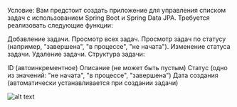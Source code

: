 Условие:
Вам предстоит создать приложение для управления списком задач с использованием Spring Boot и Spring Data JPA. Требуется реализовать следующие функции:

Добавление задачи.
Просмотр всех задач.
Просмотр задач по статусу (например, "завершена", "в процессе", "не начата").
Изменение статуса задачи.
Удаление задачи.
Структура задачи:

ID (автоинкрементное)
Описание (не может быть пустым)
Статус (одно из значений: "не начата", "в процессе", "завершена")
Дата создания (автоматически устанавливается при создании задачи)

![alt text](https://sun9-77.userapi.com/impg/CQKGA7Zj2HEcN5Glk5sy2oDkx10sKn9MkZ3YhA/hOxUQx4eGVU.jpg?size=1153x506&quality=95&sign=cd969f2df84eff0423e119c97280216f&type=album)



